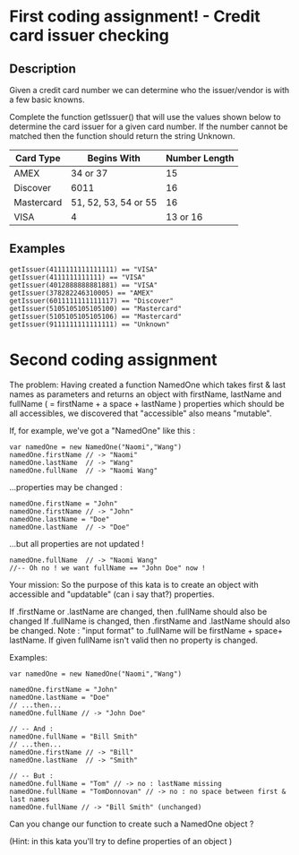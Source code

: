 # First coding assignment! - Credit card issuer checking

## Description
Given a credit card number we can determine who the issuer/vendor is with a few basic knowns.

Complete the function getIssuer() that will use the values shown below to determine the card issuer for a given card number. If the number cannot be matched then the function should return the string Unknown.

| Card Type  | Begins With          | Number Length |
|------------|----------------------|---------------|
| AMEX       | 34 or 37             | 15            |
| Discover   | 6011                 | 16            |
| Mastercard | 51, 52, 53, 54 or 55 | 16            |
| VISA       | 4                    | 13 or 16      |

## Examples
```
getIssuer(4111111111111111) == "VISA"
getIssuer(4111111111111) == "VISA"
getIssuer(4012888888881881) == "VISA"
getIssuer(378282246310005) == "AMEX"
getIssuer(6011111111111117) == "Discover"
getIssuer(5105105105105100) == "Mastercard"
getIssuer(5105105105105106) == "Mastercard"
getIssuer(9111111111111111) == "Unknown"
```

# Second coding assignment
The problem:
Having created a function NamedOne which takes first & last names as parameters and returns an object with firstName, lastName and fullName ( = firstName + a space + lastName ) properties which should be all accessibles, we discovered that "accessible" also means "mutable".

If, for example, we've got a "NamedOne" like this :

```
var namedOne = new NamedOne("Naomi","Wang")
namedOne.firstName // -> "Naomi"
namedOne.lastName  // -> "Wang"
namedOne.fullName  // -> "Naomi Wang"
```

...properties may be changed :

```
namedOne.firstName = "John"
namedOne.firstName // -> "John"
namedOne.lastName = "Doe"
namedOne.lastName  // -> "Doe"
```
...but all properties are not updated !

```
namedOne.fullName  // -> "Naomi Wang" 
//-- Oh no ! we want fullName == "John Doe" now !
```

Your mission:
So the purpose of this kata is to create an object with accessible and "updatable" (can i say that?) properties.

If .firstName or .lastName are changed, then .fullName should also be changed
If .fullName is changed, then .firstName and .lastName should also be changed.
Note : "input format" to .fullName will be firstName + space+ lastName. If given fullName isn't valid then no property is changed.

Examples:
```
var namedOne = new NamedOne("Naomi","Wang")

namedOne.firstName = "John"
namedOne.lastName = "Doe"
// ...then...
namedOne.fullName // -> "John Doe"

// -- And :
namedOne.fullName = "Bill Smith"
// ...then...
namedOne.firstName // -> "Bill"
namedOne.lastName  // -> "Smith"

// -- But :
namedOne.fullName = "Tom" // -> no : lastName missing
namedOne.fullName = "TomDonnovan" // -> no : no space between first & last names
namedOne.fullName // -> "Bill Smith" (unchanged)
```
Can you change our function to create such a NamedOne object ?

(Hint: in this kata you'll try to define properties of an object )